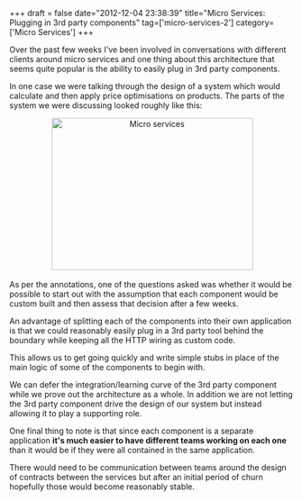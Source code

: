 +++
draft = false
date="2012-12-04 23:38:39"
title="Micro Services: Plugging in 3rd party components"
tag=['micro-services-2']
category=['Micro Services']
+++

<p>Over the past few weeks I've been involved in conversations with different clients around micro services and one thing about this architecture that seems quite popular is the ability to easily plug in 3rd party components.</p>


<p>In one case we were talking through the design of a system which would calculate and then apply price optimisations on products. The parts of the system we were discussing looked roughly like this:</p>


<div align="center"> <img title="micro-services.png" src="{{<siteurl>}}/uploads/2012/12/micro-services.png" alt="Micro services" width="357" height="270" border="0" /></div>

<p>As per the annotations, one of the questions asked was whether it would be possible to start out with the assumption that each component would be custom built and then assess that decision after a few weeks.</p>


<p>An advantage of splitting each of the components into their own application is that we could reasonably easily plug in a 3rd party tool behind the boundary while keeping all the HTTP wiring as custom code.</p>


<p>This allows us to get going quickly and write simple stubs in place of the main logic of some of the components to begin with.</p>


<p>We can defer the integration/learning curve of the 3rd party component while we prove out the architecture as a whole. In addition we are not letting the 3rd party component drive the design of our system but instead allowing it to play a supporting role.</p>


<p>One final thing to note is that since each component is a separate application <strong>it's much easier to have different teams working on each one</strong> than it would be if they were all contained in the same application.</p>


<p>There would need to be communication between teams around the design of contracts between the services but after an initial period of churn hopefully those would become reasonably stable.</p>

